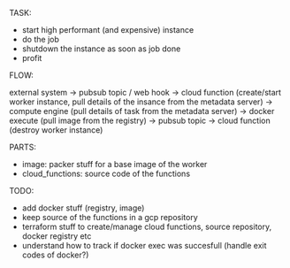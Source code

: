 TASK:

- start high performant (and expensive) instance
- do the job
- shutdown the instance as soon as job done
- profit

FLOW:

external system -> pubsub topic / web hook -> cloud function (create/start worker instance, pull details of the insance from the metadata server) -> compute engine (pull details of task from the metadata server) -> docker execute (pull image from the registry) -> pubsub topic -> cloud function (destroy worker instance)

PARTS:

- image: packer stuff for a base image of the worker
- cloud_functions: source code of the functions

TODO:

- add docker stuff (registry, image)
- keep source of the functions in a gcp repository 
- terraform stuff to create/manage cloud functions, source repository, docker registry etc
- understand how to track if docker exec was succesfull (handle exit codes of docker?)
